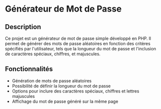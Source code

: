 # Générateur de Mot de Passe

## Description

Ce projet est un générateur de mot de passe simple développé en PHP. Il permet de générer des mots de passe aléatoires en fonction des critères spécifiés par l'utilisateur, tels que la longueur du mot de passe et l'inclusion de caractères spéciaux, chiffres, et majuscules.

## Fonctionnalités

- Génération de mots de passe aléatoires
- Possibilité de définir la longueur du mot de passe
- Options pour inclure des caractères spéciaux, chiffres et lettres majuscules
- Affichage du mot de passe généré sur la même page
